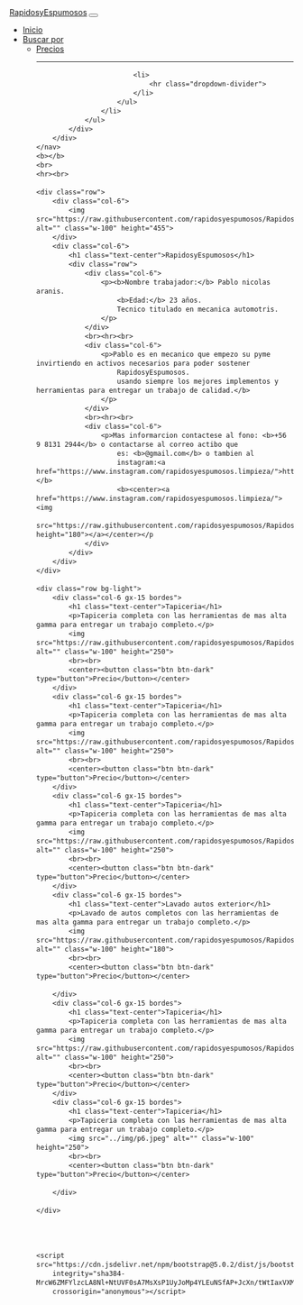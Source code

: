 <html lang="en">

<head>
    <meta charset="UTF-8">
    <meta http-equiv="X-UA-Compatible" content="IE=edge">
    <meta name="viewport" content="width=device-width, initial-scale=1.0">
    <title>Rapidos y Espumosos</title>
    <link href="https://cdn.jsdelivr.net/npm/bootstrap@5.0.2/dist/css/bootstrap.min.css" rel="stylesheet"
        integrity="sha384-EVSTQN3/azprG1Anm3QDgpJLIm9Nao0Yz1ztcQTwFspd3yD65VohhpuuCOmLASjC" crossorigin="anonymous">
    <link rel="stylesheet" href="estilo.css">
</head>

<body>
    <nav class="navbar navbar-expand-lg navbar-dark bg-dark">
        <div class="container-fluid">
            <a class="navbar-brand" href="https://rapidosyespumosos.github.io/Rapidos/">RapidosyEspumosos</a>
            <button class="navbar-toggler" type="button" data-bs-toggle="collapse"
                data-bs-target="#navbarSupportedContent" aria-controls="navbarSupportedContent" aria-expanded="false"
                aria-label="Toggle navigation">
                <span class="navbar-toggler-icon"></span>
            </button>
            <div class="collapse navbar-collapse" id="navbarSupportedContent">
                <!-- se hizo la clase espacio para poder poner el margin a la izquierda -->
                <ul class="navbar-nav me-auto mb-2 mb-lg-0 espacio">
                    <li class="nav-item">
                        <a class="nav-link active" aria-current="page"
                            href="https://rapidosyespumosos.github.io/Rapidos/">Inicio</a>
                    </li>
                    <li class="nav-item dropdown">
                        <a class="nav-link dropdown-toggle" href="#" id="navbarDropdown" role="button"
                            data-bs-toggle="dropdown" aria-expanded="false">
                            Buscar por
                        </a>
                        <ul class="dropdown-menu" aria-labelledby="navbarDropdown">
                            <li><a class="dropdown-item" href="#">Precios</a></li>
                            <hr>

                            <li>
                                <hr class="dropdown-divider">
                            </li>
                        </ul>
                    </li>
                </ul>
            </div>
        </div>
    </nav>
    <b></b>
    <br>
    <hr><br>

    <div class="row">
        <div class="col-6">
            <img src="https://raw.githubusercontent.com/rapidosyespumosos/Rapidos/9a485a6a9605ef651ba550e851a77885e5c8322d/p6.jpeg" alt="" class="w-100" height="455">
        </div>
        <div class="col-6">
            <h1 class="text-center">RapidosyEspumosos</h1>
            <div class="row">
                <div class="col-6">
                    <p><b>Nombre trabajador:</b> Pablo nicolas aranis.
                        <b>Edad:</b> 23 años.
                        Tecnico titulado en mecanica automotris.
                    </p>
                </div>
                <br><hr><br>
                <div class="col-6">
                    <p>Pablo es en mecanico que empezo su pyme invirtiendo en activos necesarios para poder sostener
                        RapidosyEspumosos.
                        usando siempre los mejores implementos y herramientas para entregar un trabajo de calidad.</b>
                    </p>
                </div>
                <br><hr><br>
                <div class="col-6">
                    <p>Mas informarcion contactese al fono: <b>+56 9 8131 2944</b> o contactarse al correo actibo que
                        es: <b>@gmail.com</b> o tambien al
                        instagram:<a href="https://www.instagram.com/rapidosyespumosos.limpieza/">https://www.instagram.com/rapidosyespumosos.limpieza/</a></b>
                        <b><center><a href="https://www.instagram.com/rapidosyespumosos.limpieza/"><img
                                        src="https://raw.githubusercontent.com/rapidosyespumosos/Rapidos/9a485a6a9605ef651ba550e851a77885e5c8322d/qrespumoso.PNG" height="180"></a></center></p                  
                </div>
            </div>
        </div>
    </div>

    <div class="row bg-light">
        <div class="col-6 gx-15 bordes">
            <h1 class="text-center">Tapiceria</h1>
            <p>Tapiceria completa con las herramientas de mas alta gamma para entregar un trabajo completo.</p>
            <img src="https://raw.githubusercontent.com/rapidosyespumosos/Rapidos/9a485a6a9605ef651ba550e851a77885e5c8322d/p.jpg" alt="" class="w-100" height="250">
            <br><br>
            <center><button class="btn btn-dark" type="button">Precio</button></center>
        </div>
        <div class="col-6 gx-15 bordes">
            <h1 class="text-center">Tapiceria</h1>
            <p>Tapiceria completa con las herramientas de mas alta gamma para entregar un trabajo completo.</p>
            <img src="https://raw.githubusercontent.com/rapidosyespumosos/Rapidos/9a485a6a9605ef651ba550e851a77885e5c8322d/p2.jpeg" alt="" class="w-100" height="250">
            <br><br>
            <center><button class="btn btn-dark" type="button">Precio</button></center>
        </div>
        <div class="col-6 gx-15 bordes">
            <h1 class="text-center">Tapiceria</h1>
            <p>Tapiceria completa con las herramientas de mas alta gamma para entregar un trabajo completo.</p>
            <img src="https://raw.githubusercontent.com/rapidosyespumosos/Rapidos/9a485a6a9605ef651ba550e851a77885e5c8322d/p6.jpeg" alt="" class="w-100" height="250">
            <br><br>
            <center><button class="btn btn-dark" type="button">Precio</button></center>
        </div>
        <div class="col-6 gx-15 bordes">
            <h1 class="text-center">Lavado autos exterior</h1>
            <p>Lavado de autos completos con las herramientas de mas alta gamma para entregar un trabajo completo.</p>
            <img src="https://raw.githubusercontent.com/rapidosyespumosos/Rapidos/9a485a6a9605ef651ba550e851a77885e5c8322d/p7.jpeg" alt="" class="w-100" height="180">
            <br><br>
            <center><button class="btn btn-dark" type="button">Precio</button></center>
            
        </div>
        <div class="col-6 gx-15 bordes">
            <h1 class="text-center">Tapiceria</h1>
            <p>Tapiceria completa con las herramientas de mas alta gamma para entregar un trabajo completo.</p>
            <img src="https://raw.githubusercontent.com/rapidosyespumosos/Rapidos/9a485a6a9605ef651ba550e851a77885e5c8322d/p8.jpeg" alt="" class="w-100" height="250">
            <br><br>
            <center><button class="btn btn-dark" type="button">Precio</button></center>
        </div>
        <div class="col-6 gx-15 bordes">
            <h1 class="text-center">Tapiceria</h1>
            <p>Tapiceria completa con las herramientas de mas alta gamma para entregar un trabajo completo.</p>
            <img src="../img/p6.jpeg" alt="" class="w-100" height="250">
            <br><br>
            <center><button class="btn btn-dark" type="button">Precio</button></center>
            
        </div>

    </div>




    <script src="https://cdn.jsdelivr.net/npm/bootstrap@5.0.2/dist/js/bootstrap.bundle.min.js"
        integrity="sha384-MrcW6ZMFYlzcLA8Nl+NtUVF0sA7MsXsP1UyJoMp4YLEuNSfAP+JcXn/tWtIaxVXM"
        crossorigin="anonymous"></script>
</body>

</html>
